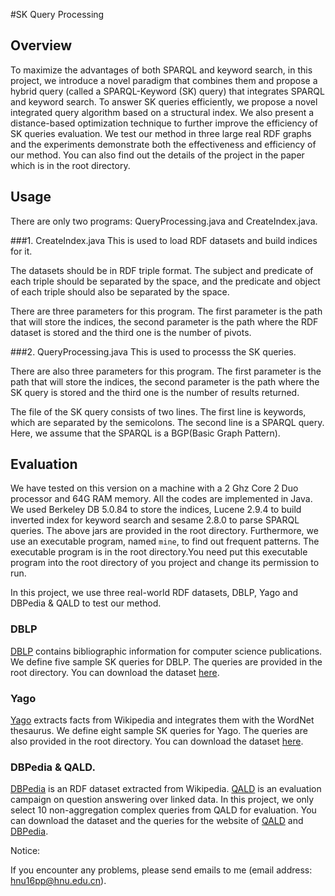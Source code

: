 #SK Query Processing

## Overview
To maximize the advantages of both SPARQL and keyword search, in this project, we introduce a novel paradigm that combines them and propose a hybrid query (called a SPARQL-Keyword (SK) query) that integrates SPARQL and keyword search. To answer SK queries efficiently, we propose a novel integrated query algorithm based on a structural index. We also present a distance-based optimization technique to further improve the efficiency of SK queries evaluation. We test our method in three large real RDF graphs and the experiments demonstrate both the effectiveness and efficiency of our method. You can also find out the details of the project in the paper which is in the root directory.

## Usage
There are only two programs: QueryProcessing.java and CreateIndex.java.
   
###1. CreateIndex.java
This is used to load RDF datasets and build indices for it. 

The datasets should be in RDF triple format. The subject and predicate of each triple should be separated by the space, and the predicate and object of each triple should also be separated by the space.

There are three parameters for this program. The first parameter is the path that will store the indices, the second parameter is the path where the RDF dataset is stored and the third one is the number of pivots.

###2. QueryProcessing.java
This is used to processs the SK queries. 

There are also three parameters for this program. The first parameter is the path that will store the indices, the second parameter is the path where the SK query is stored and the third one is the number of results returned.

The file of the SK query consists of two lines. The first line is keywords, which are separated by the semicolons. The second line is a SPARQL query. Here, we assume that the SPARQL is a BGP(Basic Graph Pattern).


## Evaluation
We have tested on this version on a machine with a 2 Ghz Core 2 Duo processor and 64G RAM memory. All the codes are implemented in Java. We used Berkeley DB 5.0.84 to store the indices, Lucene 2.9.4 to build inverted index for keyword search and sesame 2.8.0 to parse SPARQL queries. The above jars are provided in the root directory. Furthermore, we use an executable program, named `mine`, to find out frequent patterns. The executable program is in the root directory.You need put this executable program into the root directory of you project and change its permission to run.

In this project, we use three real-world RDF datasets, DBLP, Yago and DBPedia & QALD to test our method.

### DBLP
[DBLP](http://dblp.uni-trier.de/) contains bibliographic information for computer science publications. We define five sample SK queries for DBLP. The queries are provided in the root directory. You can download the dataset [here](https://drive.google.com/file/d/0B0Auz4i0D5FYcGRBRS1BX1QwVGs/view?usp=sharing_eip&invite=CK6X0ZwO&ts=58bc201e).

### Yago
[Yago](http://www.mpi-inf.mpg.de/departments/databases-and-information-systems/research/yago-naga/yago/#c10444) extracts facts from Wikipedia and integrates them with the WordNet thesaurus. We define eight sample SK queries for Yago. The queries are also provided in the root directory. You can download the dataset [here](https://drive.google.com/open?id=0B0Auz4i0D5FYNE1mSTZwU2MxN3M).


### DBPedia & QALD. 
[DBPedia](http://wiki.dbpedia.org/) is an RDF dataset extracted from Wikipedia.
[QALD](http://qald.sebastianwalter.org/index.php?x=publications&q=2) is an evaluation campaign on question answering over linked data. In this project, we only select 10 non-aggregation complex queries from QALD for evaluation. You can download the dataset and the queries for the website of [QALD](http://qald.sebastianwalter.org/index.php?x=publications&q=2) and [DBPedia](http://wiki.dbpedia.org/).

Notice: 

If you encounter any problems, please send emails to me (email address: hnu16pp@hnu.edu.cn).